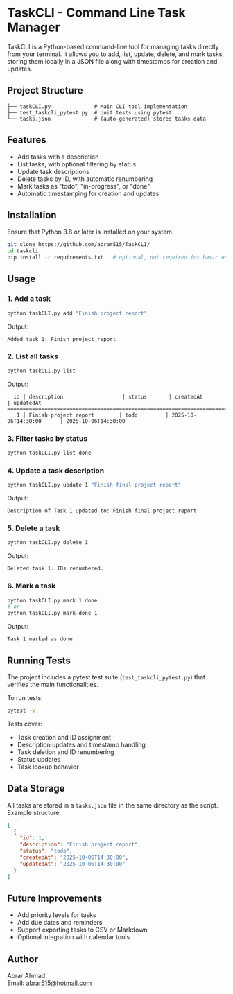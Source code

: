 # TaskCLI - Command Line Task Manager

TaskCLI is a Python-based command-line tool for managing tasks directly from your terminal. It allows you to add, list, update, delete, and mark tasks, storing them locally in a JSON file along with timestamps for creation and updates.

## Project Structure

```
├── taskCLI.py              # Main CLI tool implementation
├── test_taskcli_pytest.py  # Unit tests using pytest
└── tasks.json              # (auto-generated) stores tasks data
```

## Features

- Add tasks with a description  
- List tasks, with optional filtering by status  
- Update task descriptions  
- Delete tasks by ID, with automatic renumbering  
- Mark tasks as "todo", "in-progress", or "done"  
- Automatic timestamping for creation and updates  

## Installation

Ensure that Python 3.8 or later is installed on your system.

```bash
git clone https://github.com/abrar515/TaskCLI/
cd taskcli
pip install -r requirements.txt   # optional, not required for basic usage
```

## Usage

### 1. Add a task

```bash
python taskCLI.py add "Finish project report"
```

Output:
```
Added task 1: Finish project report
```

### 2. List all tasks

```bash
python taskCLI.py list
```

Output:
```
  id | description                   | status       | createdAt                | updatedAt
============================================================================================================
   1 | Finish project report        | todo         | 2025-10-06T14:30:00      | 2025-10-06T14:30:00
```

### 3. Filter tasks by status

```bash
python taskCLI.py list done
```

### 4. Update a task description

```bash
python taskCLI.py update 1 "Finish final project report"
```

Output:
```
Description of Task 1 updated to: Finish final project report
```

### 5. Delete a task

```bash
python taskCLI.py delete 1
```

Output:
```
Deleted task 1. IDs renumbered.
```

### 6. Mark a task

```bash
python taskCLI.py mark 1 done
# or
python taskCLI.py mark-done 1
```

Output:
```
Task 1 marked as done.
```

## Running Tests

The project includes a pytest test suite (`test_taskcli_pytest.py`) that verifies the main functionalities.

To run tests:

```bash
pytest -v
```

Tests cover:
- Task creation and ID assignment  
- Description updates and timestamp handling  
- Task deletion and ID renumbering  
- Status updates  
- Task lookup behavior  

## Data Storage

All tasks are stored in a `tasks.json` file in the same directory as the script. Example structure:

```json
[
  {
    "id": 1,
    "description": "Finish project report",
    "status": "todo",
    "createdAt": "2025-10-06T14:30:00",
    "updatedAt": "2025-10-06T14:30:00"
  }
]
```

## Future Improvements

- Add priority levels for tasks  
- Add due dates and reminders  
- Support exporting tasks to CSV or Markdown  
- Optional integration with calendar tools  

## Author

Abrar Ahmad  
Email: abrar515@hotmail.com
